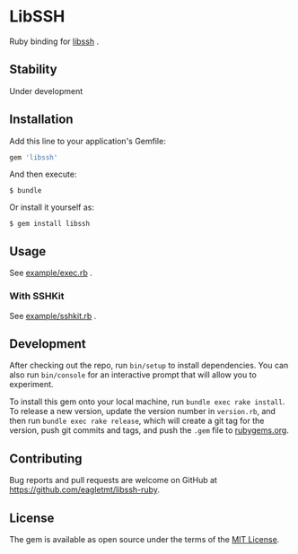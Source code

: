 # LibSSH
Ruby binding for [libssh](https://www.libssh.org/) .

## Stability

Under development

## Installation

Add this line to your application's Gemfile:

```ruby
gem 'libssh'
```

And then execute:

    $ bundle

Or install it yourself as:

    $ gem install libssh

## Usage

See [example/exec.rb](example/exec.rb) .

### With SSHKit

See [example/sshkit.rb](example/sshkit.rb) .

## Development

After checking out the repo, run `bin/setup` to install dependencies. You can also run `bin/console` for an interactive prompt that will allow you to experiment.

To install this gem onto your local machine, run `bundle exec rake install`. To release a new version, update the version number in `version.rb`, and then run `bundle exec rake release`, which will create a git tag for the version, push git commits and tags, and push the `.gem` file to [rubygems.org](https://rubygems.org).

## Contributing

Bug reports and pull requests are welcome on GitHub at https://github.com/eagletmt/libssh-ruby.


## License

The gem is available as open source under the terms of the [MIT License](http://opensource.org/licenses/MIT).

